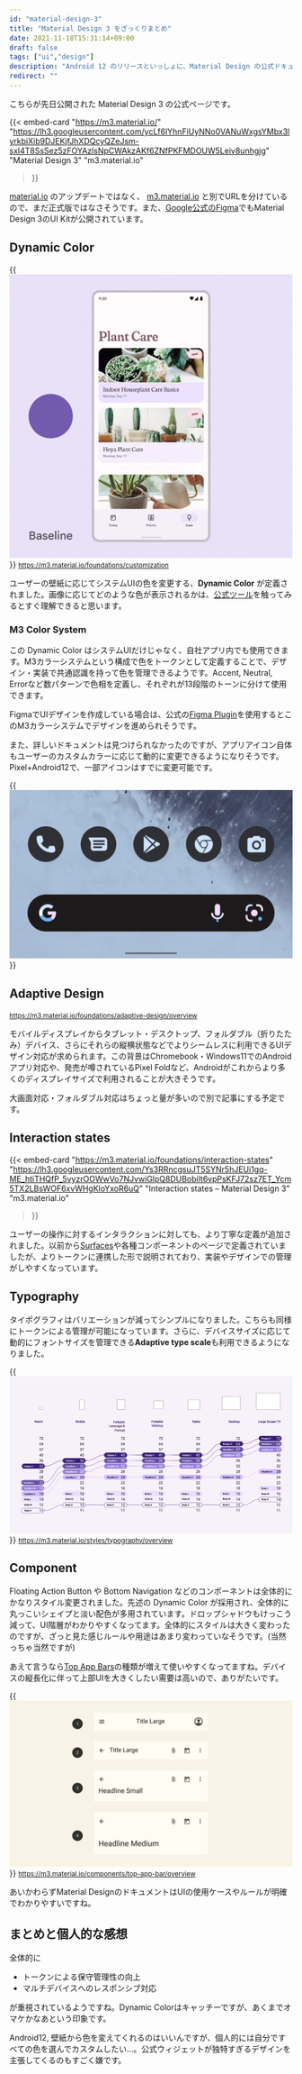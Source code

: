 ```yaml
---
id: "material-design-3"
title: "Material Design 3 をざっくりまとめ"
date: 2021-11-18T15:31:14+09:00
draft: false
tags: ["ui","design"]
description: "Android 12 のリリースといっしょに、Material Design の公式ドキュメントも大きくアップデートされました（通称M3）。ひととおり目を通したので要所を簡単にまとめて紹介します。ある程度従来のMaterial Designを知っている前提です。"
redirect: ""
---
```



こちらが先日公開された Material Design 3 の公式ページです。

{{< embed-card
    "https://m3.material.io/"
    "https://lh3.googleusercontent.com/ycLf6lYhnFiUyNNo0VANuWxgsYMbx3lyrkbiXib9DJEKjfJhXDQcyQZeJsm-sxl4T8SsSez5zFOYAzlsNpCWAkzAKf6ZNfPKFMDOUW5Leiv8unhgjg"
    "Material Design 3"
    "m3.material.io"
>}}

[material.io](https://material.io/) のアップデートではなく、 [m3.material.io](https://m3.material.io/) と別でURLを分けているので、まだ正式版ではなさそうです。また、[Google公式のFigma](https://www.figma.com/@materialdesign)でもMaterial Design 3のUI Kitが公開されています。



## Dynamic Color

{{<img src="dynamic-color.gif" alt="dynamic-color" >}}
<small>https://m3.material.io/foundations/customization</small>

ユーザーの壁紙に応じてシステムUIの色を変更する、**Dynamic Color** が定義されました。画像に応じてどのような色が表示されるかは、[公式ツール](https://material-foundation.github.io/material-theme-builder/)を触ってみるとすぐ理解できると思います。

### M3 Color System
この Dynamic Color はシステムUIだけじゃなく、自社アプリ内でも使用できます。M3カラーシステムという構成で色をトークンとして定義することで、デザイン・実装で共通認識を持って色を管理できるようです。Accent, Neutral, Errorなど数パターンで色相を定義し、それぞれが13段階のトーンに分けて使用できます。

FigmaでUIデザインを作成している場合は、公式の[Figma Plugin](https://www.figma.com/community/plugin/1034969338659738588)を使用するとこのM3カラーシステムでデザインを進められそうです。

また、詳しいドキュメントは見つけられなかったのですが、アプリアイコン自体もユーザーのカスタムカラーに応じて動的に変更できるようになりそうです。Pixel+Android12で、一部アイコンはすでに変更可能です。

{{<img alt="theme-color" src="theme-color.png">}}

## Adaptive Design

<amp-video controls autoplay width="3840" height="2160" layout="responsive" src="./adaptive.mp4"></amp-video>
<small>https://m3.material.io/foundations/adaptive-design/overview</small>

モバイルディスプレイからタブレット・デスクトップ、フォルダブル（折りたたみ）デバイス、さらにそれらの縦横状態などでよりシームレスに利用できるUIデザイン対応が求められます。この背景はChromebook・Windows11でのAndroidアプリ対応や、発売が噂されているPixel Foldなど、Androidがこれからより多くのディスプレイサイズで利用されることが大きそうです。

大画面対応・フォルダブル対応はちょっと量が多いので別で記事にする予定です。

## Interaction states

{{< embed-card
    "https://m3.material.io/foundations/interaction-states"
    "https://lh3.googleusercontent.com/Ys3RRncgsuJT5SYNr5hJEUi1gq-ME_htiTHQfP_5vyzrOOWwVo7NJvwiGlpQ8DUBobilt6vpPsKFJ72sz7ET_Ycm5TX2LBsWOF6xvWHgKloYxoR6uQ"
    "Interaction states – Material Design 3"
    "m3.material.io"
>}}

ユーザーの操作に対するインタラクションに対しても、より丁寧な定義が追加されました。以前から[Surfaces](https://material.io/design/environment/surfaces.html)や各種コンポーネントのページで定義されていましたが、よりトークンに連携した形で説明されており、実装やデザインでの管理がしやすくなっています。

## Typography
タイポグラフィはバリエーションが減ってシンプルになりました。こちらも同様にトークンによる管理が可能になっています。さらに、デバイスサイズに応じて動的にフォントサイズを管理できる<b>Adaptive type scale</b>も利用できるようになりました。

{{<img alt="adaptive-type-scal" src="adaptive-type-scal.png">}}
<small>https://m3.material.io/styles/typography/overview</small>



## Component
Floating Action Button や Bottom Navigation などのコンポーネントは全体的にかなりスタイル変更されました。先述の Dynamic Color が採用され、全体的に丸っこいシェイプと淡い配色が多用されています。ドロップシャドウもけっこう減って、UI階層がわかりやすくなってます。全体的にスタイルは大きく変わったのですが、ざっと見た感じルールや用途はあまり変わっていなそうです。(当然っちゃ当然ですが)

あえて言うなら[Top App Bars](https://m3.material.io/components/top-app-bar/overview)の種類が増えて使いやすくなってますね。デバイスの縦長化に伴って上部UIを大きくしたい需要は高いので、ありがたいです。

{{<img alt="top-app-bars" src="top-app-bars.png">}}
<small>https://m3.material.io/components/top-app-bar/overview</small>

あいかわらずMaterial DesignのドキュメントはUIの使用ケースやルールが明確でわかりやすいですね。


## まとめと個人的な感想
全体的に

* トークンによる保守管理性の向上
* マルチデバイスへのレスポンシブ対応

が重視されているようですね。Dynamic Colorはキャッチーですが、あくまでオマケかなあという印象です。

Android12, 壁紙から色を変えてくれるのはいいんですが、個人的には自分ですべての色を選んでカスタムしたい...。公式ウィジェットが独特すぎるデザインを主張してくるのもすごく嫌です。
